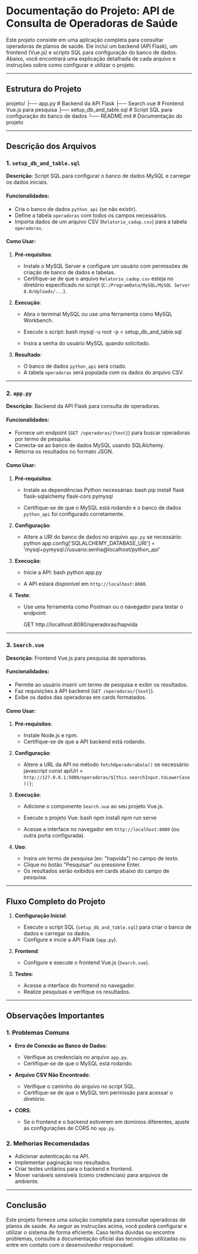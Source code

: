 # Documentação do Projeto: API de Consulta de Operadoras de Saúde

Este projeto consiste em uma aplicação completa para consultar operadoras de planos de saúde. Ele inclui um backend (API Flask), um frontend (Vue.js) e scripts SQL para configuração do banco de dados. Abaixo, você encontrará uma explicação detalhada de cada arquivo e instruções sobre como configurar e utilizar o projeto.

---

## Estrutura do Projeto


projeto/
├── app.py                # Backend da API Flask
├── Search.vue            # Frontend Vue.js para pesquisa
├── setup_db_and_table.sql # Script SQL para configuração do banco de dados
└── README.md             # Documentação do projeto

---

## Descrição dos Arquivos

### 1. `setup_db_and_table.sql`
**Descrição**: Script SQL para configurar o banco de dados MySQL e carregar os dados iniciais.

#### Funcionalidades:
- Cria o banco de dados `python_api` (se não existir).
- Define a tabela `operadoras` com todos os campos necessários.
- Importa dados de um arquivo CSV (`Relatorio_cadop.csv`) para a tabela `operadoras`.

#### Como Usar:
1. **Pré-requisitos**:
   - Instale o MySQL Server e configure um usuário com permissões de criação de banco de dados e tabelas.
   - Certifique-se de que o arquivo `Relatorio_cadop.csv` esteja no diretório especificado no script (`C:/ProgramData/MySQL/MySQL Server 8.0/Uploads/...`).

2. **Execução**:
   - Abra o terminal MySQL ou use uma ferramenta como MySQL Workbench.
   - Execute o script:
     bash
     mysql -u root -p < setup_db_and_table.sql
     
   - Insira a senha do usuário MySQL quando solicitado.

3. **Resultado**:
   - O banco de dados `python_api` será criado.
   - A tabela `operadoras` será populada com os dados do arquivo CSV.

---

### 2. `app.py`
**Descrição**: Backend da API Flask para consulta de operadoras.

#### Funcionalidades:
- Fornece um endpoint (`GET /operadoras/{text}`) para buscar operadoras por termo de pesquisa.
- Conecta-se ao banco de dados MySQL usando SQLAlchemy.
- Retorna os resultados no formato JSON.

#### Como Usar:
1. **Pré-requisitos**:
   - Instale as dependências Python necessárias:
     bash
     pip install flask flask-sqlalchemy flask-cors pymysql
     
   - Certifique-se de que o MySQL está rodando e o banco de dados `python_api` foi configurado corretamente.

2. **Configuração**:
   - Altere a URI do banco de dados no arquivo `app.py` se necessário:
     python
     app.config['SQLALCHEMY_DATABASE_URI'] = 'mysql+pymysql://usuario:senha@localhost/python_api'
     

3. **Execução**:
   - Inicie a API:
     bash
     python app.py
     
   - A API estará disponível em `http://localhost:8080`.

4. **Teste**:
   - Use uma ferramenta como Postman ou o navegador para testar o endpoint:
     
     GET http://localhost:8080/operadoras/hapvida
     

---

### 3. `Search.vue`
**Descrição**: Frontend Vue.js para pesquisa de operadoras.

#### Funcionalidades:
- Permite ao usuário inserir um termo de pesquisa e exibir os resultados.
- Faz requisições à API backend (`GET /operadoras/{text}`).
- Exibe os dados das operadoras em cards formatados.

#### Como Usar:
1. **Pré-requisitos**:
   - Instale Node.js e npm.
   - Certifique-se de que a API backend está rodando.

2. **Configuração**:
   - Altere a URL da API no método `fetchOperadoraData()` se necessário:
     javascript
     const apiUrl = `http://127.0.0.1:5000/operadoras/${this.searchInput.toLowerCase()}`;
     

3. **Execução**:
   - Adicione o componente `Search.vue` ao seu projeto Vue.js.
   - Execute o projeto Vue:
     bash
     npm install
     npm run serve
     
   - Acesse a interface no navegador em `http://localhost:8080` (ou outra porta configurada).

4. **Uso**:
   - Insira um termo de pesquisa (ex: "hapvida") no campo de texto.
   - Clique no botão "Pesquisar" ou pressione Enter.
   - Os resultados serão exibidos em cards abaixo do campo de pesquisa.

---

## Fluxo Completo do Projeto

1. **Configuração Inicial**:
   - Execute o script SQL (`setup_db_and_table.sql`) para criar o banco de dados e carregar os dados.
   - Configure e inicie a API Flask (`app.py`).

2. **Frontend**:
   - Configure e execute o frontend Vue.js (`Search.vue`).

3. **Testes**:
   - Acesse a interface do frontend no navegador.
   - Realize pesquisas e verifique os resultados.

---

## Observações Importantes

### 1. Problemas Comuns
- **Erro de Conexão ao Banco de Dados**:
  - Verifique as credenciais no arquivo `app.py`.
  - Certifique-se de que o MySQL está rodando.

- **Arquivo CSV Não Encontrado**:
  - Verifique o caminho do arquivo no script SQL.
  - Certifique-se de que o MySQL tem permissão para acessar o diretório.

- **CORS**:
  - Se o frontend e o backend estiverem em domínios diferentes, ajuste as configurações de CORS no `app.py`.

### 2. Melhorias Recomendadas
- Adicionar autenticação na API.
- Implementar paginação nos resultados.
- Criar testes unitários para o backend e frontend.
- Mover variáveis sensíveis (como credenciais) para arquivos de ambiente.

---

## Conclusão

Este projeto fornece uma solução completa para consultar operadoras de planos de saúde. Ao seguir as instruções acima, você poderá configurar e utilizar o sistema de forma eficiente. Caso tenha dúvidas ou encontre problemas, consulte a documentação oficial das tecnologias utilizadas ou entre em contato com o desenvolvedor responsável.
